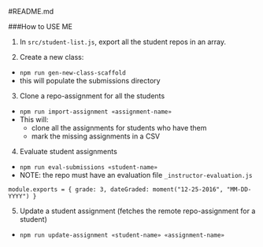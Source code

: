 #README.md

###How to USE ME

1. In `src/student-list.js`, export all the student repos in an array. 

2. Create a new class:
  - `npm run gen-new-class-scaffold`
  - this will populate the submissions directory

3. Clone a repo-assignment for all the students
  - `npm run import-assignment «assignment-name»`
  - This will:
    + clone all the assignments for students who have them
    + mark the missing assignments in a CSV

4. Evaluate student assignments
  - `npm run eval-submissions «student-name»`
  - NOTE: the repo must have an evaluation file `_instructor-evaluation.js`
  ```
  module.exports = { grade: 3, dateGraded: moment("12-25-2016", "MM-DD-YYYY") }
  ```

5. Update a student assignment (fetches the remote repo-assignment for a student)
  - `npm run update-assignment «student-name» «assignment-name»`
